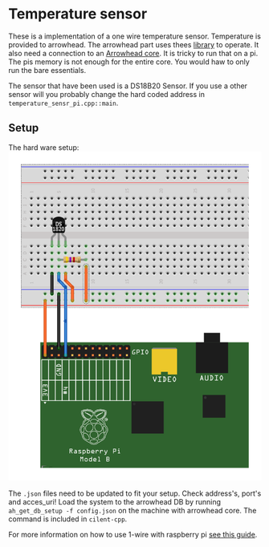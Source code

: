 # Temperature sensor

These is a implementation of a one wire temperature sensor.
Temperature is provided to arrowhead.
The arrowhead part uses thees
[library](https://github.com/grammers/client-cpp) to operate.
It also need a connection to an [Arrowhead core](https://github.com/arrowhead-f/core-java).
It is tricky to run that on a pi.
The pis memory is not enough for the entire core.
You would haw to only run the bare essentials.

The sensor that have been used is a DS18B20 Sensor.
If you use a other sensor will you probably change the hard coded address
in `temperature_sensr_pi.cpp::main`.

## Setup
The hard ware setup:
![alt text](shematics.png)

The `.json` files need to be updated to fit your setup.
Check address's, port's and acces_uri!
Load the system to the arrowhead DB by running `ah_get_db_setup -f config.json` on the machine with arrowhead core.
The command is included in `cilent-cpp`.


For more information on how to use 1-wire with raspberry pi [see this
guide](https://www.waveshare.com/wiki/Raspberry_Pi_Tutorial_Series:_1-Wire_DS18B20_Sensor).

